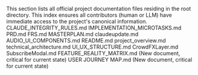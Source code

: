 <!-- LLM/Claude Context: Section = 2. Documentation Index -->

This section lists all official project documentation files residing in the root directory. This index ensures all contributors (human or LLM) have immediate access to the project's canonical information.
CLAUDE_INTEGRITY_RULES.md
IMPLEMENTATION_MICROTASKS.md
PRD.md
FRS.md
MASTERPLAN.md
claudeupdate.md
AUDIO_UI_COMPONENTS.md
README.md
project_overview.md
technical_architecture.md
UI_UX_STRUCTURE.md
CrowdFXLayer.md
SubscribeModal.md
FEATURE_REALITY_MATRIX.md (New document, critical for current state)
USER JOURNEY MAP.md (New document, critical for current state)
